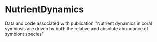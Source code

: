 # NutrientDynamics
Data and code associated with publication "Nutrient dynamics in coral symbiosis are driven by both the relative and absolute abundance of symbiont species"
